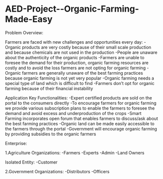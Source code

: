 # AED-Project--Organic-Farming-Made-Easy
Problem Overview: 

Farmers are faced with new challenges and opportunities every day:
-Organic products are very costly because of their small scale production and because chemicals are not used in the production
-People are unaware about the authenticity of the organic products
-Farmers are unable to foresee the demand for their production, organic farming resources are costly and to avoid the loss farmers are not opting for organic farming 
-Organic farmers are generally unaware of the best farming practices because organic farming is not yet very popular
-Organic farming needs a special type of land which is difficult to find
-Farmers don’t opt for organic farming because of their financial instability

Application Key Functionalities:
-Expert certified products are sold on the portal to the consumers directly
-To encourage farmers for organic farming we provide various subscription plans to enable the farmers to foresee the demand and avoid excess and underproduction of the crops
-Smart Farming incorporates open forum that enables farmers to discuss/ask about the best farming practices
-Organic land can be made easily accessible to the farmers through the portal 
-Government will encourage organic farming by providing subsidies to the organic farmers

Enterprise:

1.Agriculture
Organizations:
-Farmers
-Experts
-Admin
-Land Owners

Isolated Entity:
-Customer	

2.Government
Organizations:
-Distributors
-Officers
